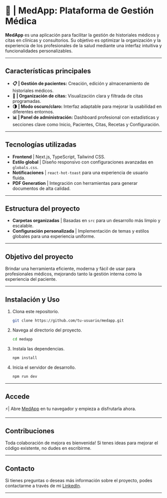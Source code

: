 # **🏥 | MedApp: Plataforma de Gestión Médica**

**MedApp** es una aplicación para facilitar la gestión de historiales médicos y citas en clínicas y consultorios. Su objetivo es optimizar la organización y la experiencia de los profesionales de la salud mediante una interfaz intuitiva y funcionalidades personalizables.

---

## **Características principales**

- **📋 | Gestión de pacientes:** Creación, edición y almacenamiento de historiales médicos.
- **📅 | Organización de citas:** Visualización clara y filtrada de citas programadas.
- **🌗 | Modo oscuro/claro:** Interfaz adaptable para mejorar la usabilidad en diferentes entornos.
- **📊 | Panel de administración:** Dashboard profesional con estadísticas y secciones clave como Inicio, Pacientes, Citas, Recetas y Configuración.

---

## **Tecnologías utilizadas**

- **Frontend** | Next.js, TypeScript, Tailwind CSS.
- **Estilo global** | Diseño responsivo con configuraciones avanzadas en `globals.css`.
- **Notificaciones** | `react-hot-toast` para una experiencia de usuario fluida.
- **PDF Generation** | Integración con herramientas para generar documentos de alta calidad.

---

## **Estructura del proyecto**

- **Carpetas organizadas** | Basadas en `src` para un desarrollo más limpio y escalable.
- **Configuración personalizada** | Implementación de temas y estilos globales para una experiencia uniforme.

---

## **Objetivo del proyecto**

Brindar una herramienta eficiente, moderna y fácil de usar para profesionales médicos, mejorando tanto la gestión interna como la experiencia del paciente.

---

## **Instalación y Uso**

1. Clona este repositorio.
   ```bash
   git clone https://github.com/tu-usuario/medapp.git
   ```
2. Navega al directorio del proyecto.
   ```bash
   cd medapp
   ```
3. Instala las dependencias.
   ```bash
   npm install
   ```
4. Inicia el servidor de desarrollo.
   ```bash
   npm run dev
   ```
---
   ## **Accede**
   
⚡| Abre [MedApp](https://themedapp.vercel.app/) en tu navegador y empieza a disfrutarla ahora.

---

## **Contribuciones**

Toda colaboración de mejora es bienvenida! Si tenes ideas para mejorar el código existente, no dudes en escribirme.

---

## **Contacto**

Si tienes preguntas o deseas más información sobre el proyecto, podes contactarme a través de mi [LinkedIn](https://www.linkedin.com/in/edelcopp/).

---
